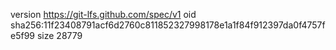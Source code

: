 version https://git-lfs.github.com/spec/v1
oid sha256:11f23408791acf6d2760c811852327998178e1a1f84f912397da0f4757fe5f99
size 28779
